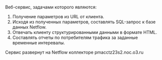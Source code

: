 Веб-сервис, задачами которого являются:

1. Получение параметров из URL от клиента.
2. Исходя из полученных параметров, составлять SQL-запрос к базе данных Netflow.
3. Отвечать клиенту структурированными данными в формате HTML.
4. Составлять отчеты по потребителям трафика за заданные временные интеревалы.

Сервис развернут на Netflow коллекторе pmacctz23s2.noc.o3.ru